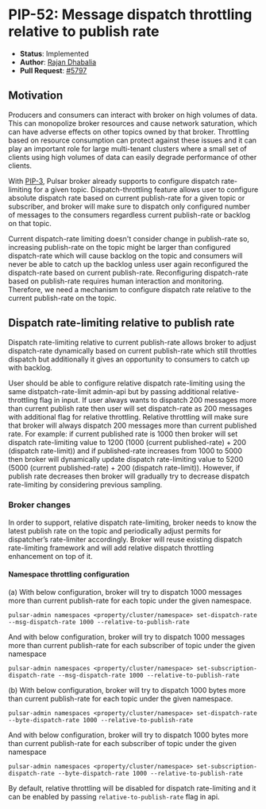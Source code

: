 # PIP-52: Message dispatch throttling relative to publish rate

* **Status**: Implemented
 * **Author**: [Rajan Dhabalia](https://github.com/rdhabalia)
 * **Pull Request**: [#5797](https://github.com/apache/pulsar/pull/5797)

## Motivation
Producers and consumers can interact with broker on high volumes of data. This can monopolize broker resources and cause network saturation, which can have adverse effects on other topics owned by that broker. Throttling based on resource consumption can protect against these issues and it can play an important role for large multi-tenant clusters where a small set of clients using high volumes of data can easily degrade performance of other clients.

With [PIP-3](pip-3.md), Pulsar broker already supports to configure dispatch rate-limiting for a given topic. Dispatch-throttling feature allows user to configure absolute dispatch rate based on current publish-rate for a given topic or subscriber, and broker will make sure to dispatch only configured number of messages to the consumers regardless current publish-rate or backlog on that topic.

Current dispatch-rate limiting doesn't consider change in publish-rate so, increasing publish-rate on the topic might be larger than configured dispatch-rate which will cause backlog on the topic and consumers will never be able to catch up the backlog unless user again reconfigured the dispatch-rate based on current publish-rate. Reconfiguring dispatch-rate based on publish-rate requires human interaction and monitoring. Therefore, we need a mechanism to configure dispatch rate relative to the current publish-rate on the topic.

## Dispatch rate-limiting relative to publish rate

Dispatch rate-limiting relative to current publish-rate allows broker to adjust dispatch-rate dynamically based on current publish-rate which still throttles dispatch but additionally it gives an opportunity to consumers to catch up with backlog.

User should be able to configure relative dispatch rate-limiting using the same distpatch-rate-limit admin-api but by passing additional relative-throttling flag in input. If user always wants to dispatch 200 messages more than current publish rate then user will set dispatch-rate as 200 messages with additional flag for relative throttling. Relative throttling will make sure that broker will always dispatch 200 messages more than current published rate. For example: if current published rate is 1000 then broker will set dispatch rate-limiting value to 1200  (1000 (current published-rate) + 200 (dispatch rate-limit)) and if published-rate increases from 1000 to 5000 then broker will dynamically update dispatch rate-limiting value to 5200 (5000 (current published-rate) + 200 (dispatch rate-limit)). However, if publish rate decreases then broker will gradually try to decrease dispatch rate-limiting by considering previous sampling.

### Broker changes
In order to support, relative dispatch rate-limiting, broker needs to know the latest publish rate on the topic and periodically adjust permits for dispatcher’s rate-limiter accordingly. Broker will reuse existing dispatch rate-limiting framework and will add relative dispatch throttling enhancement on top of it.


#### Namespace throttling configuration
(a) With below configuration, broker will try to dispatch 1000 messages more than current publish-rate for each topic under the given namespace.
```
pulsar-admin namespaces <property/cluster/namespace> set-dispatch-rate --msg-dispatch-rate 1000 --relative-to-publish-rate
```

And with below configuration, broker will try to dispatch 1000 messages more than current publish-rate for each subscriber of topic under the given namespace
```
pulsar-admin namespaces <property/cluster/namespace> set-subscription-dispatch-rate --msg-dispatch-rate 1000 --relative-to-publish-rate
```

(b) With below configuration, broker will try to dispatch 1000 bytes more than current publish-rate for each topic under the given namespace.
```
pulsar-admin namespaces <property/cluster/namespace> set-dispatch-rate --byte-dispatch-rate 1000 --relative-to-publish-rate
```

And with below configuration, broker will try to dispatch 1000 bytes more than current publish-rate for each subscriber of topic under the given namespace
```
pulsar-admin namespaces <property/cluster/namespace> set-subscription-dispatch-rate --byte-dispatch-rate 1000 --relative-to-publish-rate
```

By default, relative throttling will be disabled for dispatch rate-limiting and it can be enabled by passing `relative-to-publish-rate` flag in api.
